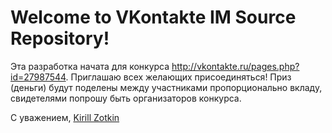 ﻿Welcome to VKontakte IM Source Repository!
===

Эта разработка начата для конкурса <http://vkontakte.ru/pages.php?id=27987544>.
Приглашаю всех желающих присоединяться!
Приз (деньги) будут поделены между участниками пропорционально вкладу, свидетелями попрошу быть организаторов конкурса.

С уважением, [Kirill Zotkin][a]


[a]: http://vkontakte.ru/id3318920
